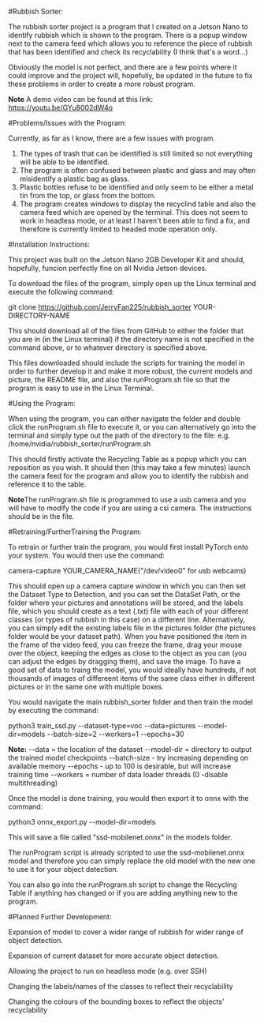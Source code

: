 #Rubbish Sorter:

The rubbish sorter project is a program that I created on a Jetson Nano to identify rubbish which is shown to the program. There is a popup window next to the camera feed which allows you to reference the piece of rubbish that has been identified and check its recyclability (I think that's a word...)

Obviously the model is not perfect, and there are a few points where it could improve and the project will, hopefully, be updated in the future to fix these problems in order to create a more robust program.

**Note** A demo video can be found at this link: https://youtu.be/GYu8002dW4o

#Problems/Issues with the Program:

Currently, as far as I know, there are a few issues with program.

1. The types of trash that can be identified is still limited so not everything will be able to be identified.
2. The program is often confused between plastic and glass and may often misidentify a plastic bag as glass.
3. Plastic bottles refuse to be identified and only seem to be either a metal tin from the top, or glass from the bottom.
4. The program creates windows to display the recyclind table and also the camera feed which are opened by the terminal. This does not seem to work in headless mode, or at least I haven't been able to find a fix, and therefore is currently limited to headed mode operation only.

#Installation Instructions:

This project was built on the Jetson Nano 2GB Developer Kit and should, hopefully, funcion perfectly fine on all Nvidia Jetson devices.

To download the files of the program, simply open up the Linux terminal and execute the following command:

git clone https://github.com/JerryFan225/rubbish_sorter YOUR-DIRECTORY-NAME

This should download all of the files from GitHub to either the folder that you are in (in the Linux terminal) if the directory name is not specified in the command above, or to whatever directory is specified above.

This files downloaded should include the scripts for training the model in order to further develop it and make it more robust, the current models and picture, the README file, and also the runProgram.sh file so that the program is easy to use in the Linux Terminal.

#Using the Program:

When using the program, you can either navigate the folder and double click the runProgram.sh file to execute it, or you can alternatively go into the terminal and simply type out the path of the directory to the file:
e.g. /home/nvidia/rubbish_sorter/runProgram.sh

This should firstly activate the Recycling Table as a popup which you can reposition as you wish. It should then (this may take a few minutes) launch the camera feed for the program and allow you to identify the rubbish and reference it to the table.

**Note**The runProgram.sh file is programmed to use a usb camera and you will have to modify the code if you are using a csi camera. The instructions should be in the file.

#Retraining/FurtherTraining the Program:

To retrain or further train the program, you would first install PyTorch onto your system. You would then use the command:

camera-capture YOUR_CAMERA_NAME("/dev/video0" for usb webcams)

This should open up a camera capture window in which you can then set the Dataset Type to Detection, and you can set the DataSet Path, or the folder where your pictures and annotations will be stored, and the labels file, which you should create as a text (.txt) file with each of your different classes (or types of rubbish in this case) on a different line. Alternatively, you can simply edit the existing labels file in the pictures folder (the pictures folder would be your dataset path). When you have positioned the item in the frame of the video feed, you can freeze the frame, drag your mouse over the object, keeping the edges as close to the object as you can (you can adjust the edges by dragging them), and save the image. To have a good set of data to traing the model, you would ideally have hundreds, if not thousands of images of differeent items of the same class either in different pictures or in the same one with multiple boxes.

You would navigate the main rubbish_sorter folder and then train the model by executing the command:

python3 train_ssd.py --dataset-type=voc --data=pictures --model-dir=models --batch-size=2 --workers=1 --epochs=30

**Note:**
--data	= the location of the dataset
--model-dir = directory to output the trained model checkpoints
--batch-size - try increasing depending on available memory
--epochs - up to 100 is desirable, but will increase training time
--workers = number of data loader threads (0 -disable multithreading)

Once the model is done training, you would then export it to onnx with the command:

python3 onnx_export.py --model-dir=models

This will save a file called "ssd-mobilenet.onnx" in the models folder.

The runProgram script is already scripted to use the ssd-mobilenet.onnx model and therefore you can simply replace the old model with the new one to use it for your object detection.

You can also go into the runProgram.sh script to change the Recycling Table if anything has changed or if you are adding anything new to the program.


#Planned Further Development:

Expansion of model to cover a wider range of rubbish for wider range of object detection.

Expansion of current dataset for more accurate object detection.

Allowing the project to run on headless mode (e.g. over SSH)

Changing the labels/names of the classes to reflect their recyclability

Changing the colours of the bounding boxes to reflect the objects' recyclability
